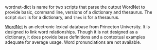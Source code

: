 wordnet-dict is name for two scripts that parse the output WordNet to provide basic, command line, versions of a dictionary and thesaurus. The script `dict` is for a dictionary, and `thes` is for a thesaurus.

[WordNet](http://wordnet.princeton.edu/) is an electronic lexical database from Princeton University. It is designed to link word relationships. Though it is not designed as a dictionary, it does provide base definitions and a contextual examples adequate for average usage. Word pronunciations are not available.
